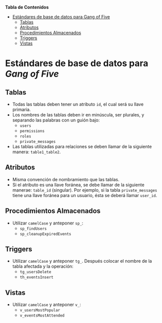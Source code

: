 **Tabla de Contenidos**

- [Estándares de base de datos para Gang of Five](#est%C3%A1ndares-de-base-de-datos-para-gang-of-five)
	- [Tablas](#tablas)
	- [Atributos](#atributos)
	- [Procedimientos Almacenados](#procedimientos-almacenados)
	- [Triggers](#triggers)
	- [Vistas](#vistas)

# Estándares de base de datos para *Gang of Five*

## Tablas
 - Todas las tablas deben tener un atributo `id`, el cual será su llave primaria.
 - Los nombres de las tablas deben ir en minúscula, ser plurales, y separando las
   palabras con un guión bajo:
   - `users`
   - `permissions`
   - `roles`
   - `private_messages`
  - Las tablas utilizadas para relaciones se deben llamar de la siguiente manera: `table1_table2`.

## Atributos
 - Misma convención de nombramiento que las tablas.
 - Si el atributo es una llave foránea, se debe llamar de la siguiente manerae: `table_id` (singular).
   Por ejemplo, si la tabla `private_messages` tiene una llave foránea para un usuario,
   ésta se deberá llamar `user_id`.

## Procedimientos Almacenados
 - Utilizar `camelCase` y anteponer `sp_`:
   - `sp_findUsers`
   - `sp_cleanupExpiredEvents`

## Triggers
 - Utilizar `camelCase` y anteponer `tg_`.
   Después colocar el nombre de la tabla afectada y la operación:
   - `tg_usersDelete`
   - `th_eventsInsert`

## Vistas
 - Utilizar `camelCase` y anteponer `v_`:
   - `v_usersMostPopular`
   - `v_eventsMostAttended`
